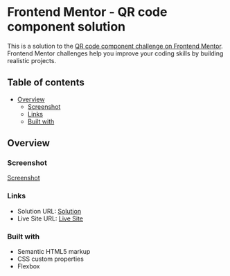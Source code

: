 # Frontend Mentor - QR code component solution

This is a solution to the [QR code component challenge on Frontend Mentor](https://www.frontendmentor.io/challenges/qr-code-component-iux_sIO_H). Frontend Mentor challenges help you improve your coding skills by building realistic projects. 

## Table of contents

- [Overview](#overview)
  - [Screenshot](#screenshot)
  - [Links](#links)
  - [Built with](#built-with)

## Overview

### Screenshot

[Screenshot](./preview.png)

### Links

- Solution URL: [Solution](https://github.com/Rahul65911/QR-component)
- Live Site URL: [Live Site](https://qr-component-jzc9i6lwm-rahuls-projects-ed6db798.vercel.app/)

### Built with

- Semantic HTML5 markup
- CSS custom properties
- Flexbox